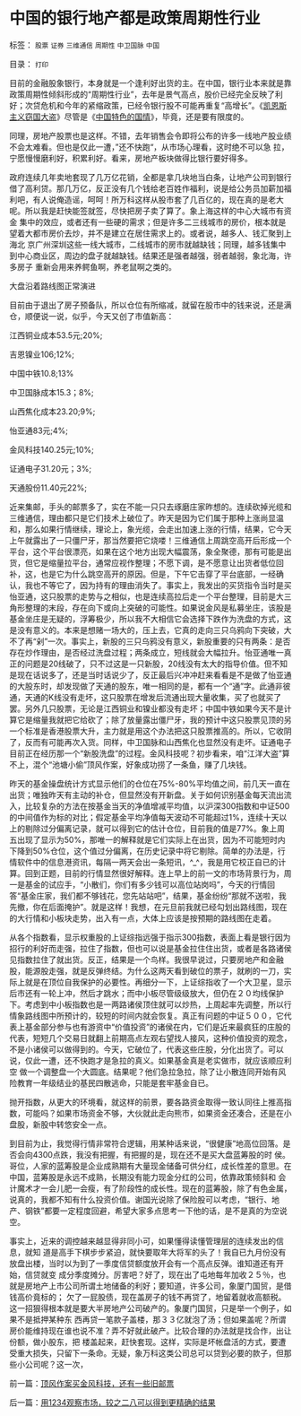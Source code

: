 # 中国的银行地产都是政策周期性行业

标签： `股票` `证券` `三维通信` `周期性` `中卫国脉` `中国` 

目录： `打印`

目前的金融股象银行，本身就是一个逢利好出货的主。在中国，银行业本来就是靠政策周期性倾斜形成的“周期性行业”，去年是景气高点，股价已经完全反映了利
好；次贷危机和今年的紧缩政策，已经令银行股不可能再重复“高增长”。《[凯恩斯主义窃国大盗](../../../2009/4/24/费雪教条和凯恩斯主义.md)》尽管是《[中国特色的国情](http://blog.sina.com.cn/s/blog_5563a64d0100cinq.html)》，毕竟，还是要有限度的。



同理，房地产股票也是这样。不错，去年销售会令即将公布的许多一线地产股业绩不会太难看。但也是仅此一遭，”还不快跑“，从市场心理看，这时绝不可以急
拉，宁愿慢慢磨利好，积累利好。看来，房地产板块做得比银行要好得多。



政府连续几年卖地套现了几万亿花销，全都是拿几块地当白条，让地产公司到银行借了高利贷。那几万亿，反正没有几个钱给老百姓作福利，说是给公务员加薪加福
利吧，有人说俺造谣，呵呵！所万科这样从股市套了几百亿的，现在真的是老大呢。所以我是赶快能签就签，尽快把房子卖了算了。象上海这样的中心大城市有资金
集中的效应，或者还有一些硬的需求；但是许多二三线城市的房价，根本就是望着大都市房价去炒，并不是建立在居住需求上的。或者说，越多人、钱汇聚到上海北
京广州深圳这些一线大城市，二线城市的房市就越缺钱；同理，越多钱集中到中心商业区，周边的盘子就越缺钱。结果还是强者越强，弱者越弱，象北海，许多房子
重新会用来养鳄鱼啊，养老鼠啊之类的。



大盘沿着路线图正常演进

目前由于退出了房子预备队，所以仓位有所缩减，就留在股市中的钱来说，还是满仓，顺便说一说，似乎，今天又创了市值新高：

江西铜业成本53.5元;20%;

吉恩镍业106;12%;

中国中铁10.8;13%

中卫国脉成本15.3；8%;

山西焦化成本23.20;9%;

怡亚通83元;4%;

金风科技140.25元;10%;

证通电子31.20元；3%;

天通股份11.40元22%;



近来集邮，手头的邮票多了，实在不能一只只去琢磨庄家昨想的。连续砍掉光缆和三维通信，理由都只是它们技术上破位了。昨天是因为它们属于那种上涨尚显温和，那么如果行情继续，理论上，象光缆，会走出加速上涨的行情，结果，它今天上午就露出了一只僵尸牙，那当然要把它烧喽！三维通信上周跳空高开后形成一个平台，这个平台很漂亮，如果在这个地方出现大幅震荡，象全聚德，那有可能是出货，但它是缩量拉平台，通常应视作整理；不愿下调，是不愿意让出货者低位回补，这，也是它为什么跳空高开的原因。但是，下午它击穿了平台底部，一经确认，我也不等它了，因为持有的理由消失了。事实上，我发出的买货指令当时是买怡亚通，这只股票的走势与之相似，也是连续高拉后走一个平台整理，目前是大三角形整理的末段，存在向下或向上突破的可能性。如果说金风是私募坐庄，该股是基金坐庄是无疑的，浮筹极少，所以我不大相信它会选择下跌作为洗盘的方式，这是没有意义的。本来是想赌一场大的，压上去，它真的走向三只乌鸦向下突破，大不了再“剁”一次。事实上，新股的三只乌鸦没有意义，新股重要的只有两条：是否存在炒作理由，是否经过洗盘过程；两条成立，短线就会大幅拉升。怡亚通唯一真正的问题是20线破了，只不过这是一只新股，20线没有太大的指导价值。但不知是现在话说多了，还是当时话说少了，反正最后兴冲冲赶来看看是不是做了怡亚通的大股东时，却发现做了天通的股东，唯一相同的是，都有一个“通”字。此通非彼通，天通的K线没有走坏，这只股票在增发后流通出现大量收集，买了也就买了罢。另外几只股票，无论是江西铜业和镍业都没有走坏；中国中铁如果今天不是计算它是缩量我就把它给砍了；除了放量露出僵尸牙，我的预计中这只股票见顶的另一个标准是香港股票大升，主力就是用这个办法把这只股票推高的。所以，它收阴了，反而有可能再次入货。同样，中卫国脉和山西焦化也显然没有走坏。证通电子目前正在经历那一个“新股洗盘”的过程。金风科技呢？初步看来，咱“江洋大盗”算不上，混个“池塘小偷”顶风作案，好象成功捞了一条鱼，赚了几块钱。



昨天的基金操盘统计方式显示他们的仓位在75%-80%平均值之间，前几天一直在出货；唯独昨天有主动的补仓，但显然没有开新盘。关于如何识别基金每天流出流入，比较复杂的方法在按基金当天的净值增减平均值，以沪深300指数和中证500的中间值作为标的对比；假定基金平均净值每天波动不可能超过1%，连续十天以上的剔除过分偏离记录，就可以得到它的估计仓位，目前我的值是77%。象上周五出现了显示为50%，那唯一的解释就是它们实际上在出货，因为不可能短时内下降到50%仓位，这个值过分偏离，在历史记录中将它剔除。简单的办法是，行情软件中的信息港资讯，每隔一两天会出一条短讯，^_^，我是用它校正自已的计算。回到正题，目前的行情显然很好解释。连上早上的前一文的市场背景行为，周一是基金的试应手，“小散们，你们有多少钱可以高位站岗吗”，今天的行情回答“基金庄家，我们都不够钱花，您先站站吧”，结果，基金纷纷“那就不送啦，我先撤，你在后面掩护”。就是这样！我想，在元旦前我就已经勾划出路线图，现在的大行情和小板块走势，出入有一点，大体上应该是按预期的路线图在走着。



从各个指数看，显示权重股的上证综指远强于指示300指数，表面上看是银行因为招行的利好而走强，拉住了指数，但也可以说是基金拉住住出货，或者是各路诸侯见指数拉住了就出货。反正，结果是一个鸟样。我很早说过，只要房地产和金融股，能源股走强，就是反弹终结。为什么这两天看到破位的票子，就刷的一刀，实际上就是在顶位自我保护的必要性。再细分一下，上证综指收了一个大卫星，显示后市还有一轮上冲，然后才跳水；而中小板尽管级级放大，但仍在２０均线保护下。考虑到中小板指数也是一两路诸侯顶住就可以炒热，上周起率先调整，所以行情象路线图中所预计的，较短的时间内就会恢复。真正有问题的中证５００，它代表上基金部分参与也有游资中“价值投资”的诸侯在内，它们是近来最疯狂的庄股的代表，短短几个交易日就翻上前期高点左观右望找人接风，这种价值投资的观念，不是小诸侯可以做得到的。今天，它破位了，代表这些庄股，分化出货了。可以说，仅此一遭，还不快跑才是急拉的真义。如果基金真是老实做市，就应该顺应利空
做一个调整盘一个大圆底。结果呢？他们急拉急拉，除了让小散连同开始有风险教育一年级结业的基民四散逃命，只能是套牢基金自已。



抛开指数，从更大的环境看，就这样的前景，要各路资金取得一致认同往上推高指数，可能吗？如果市场资金不够，大伙就此走向熊市，如果资金还凑合，还是在小盘股，新股中转悠安全一点。



到目前为止，我觉得行情非常符合逻辑，用某种话来说，“很健康”地高位回落。是否会向4300点跌，我没有把握，有把握的是，现在还不是买大盘蓝筹股的时
侯。哥位，人家的蓝筹股是企业成熟期有大量现金储备可供分红，成长性差的意思。在中国，蓝筹股是永远不成熟，长期没有能力现金分红的公司，依靠政策倾斜和
会计魔术才一会儿肥一会瘦，有了阶段性的成长性。现在的蓝筹股，除了有色金属，说真的，我都不知有什么投资价值。谢国光说除了保险股可以考虑，“银行、地
产、钢铁”都要一定程度回避，希望大家多点思考一下他的话，是不是真的为空说空。



事实上，近来的调控越来越显得非同小可，如果懂得读懂管理层的连续发出的信息，就知
道是高手下棋步步紧迫，就快要取年大将军的头了！我自已九月份没有放盘出楼，当时以为到了一季度信贷额度放开会有一个高点反弹。谁知道还有开始，信贷就变
成分季度摊分。厉害吧？好了，现在出了屯地每年加收２５％，也就是房地产上市公司所谓土地储备的利好；要知道，许多公司，象厦门国贸，是借钱高价竟标的；
欠了一屁股债，现在盖房子的钱不再贷了，地留着就收高额税。这一招狠得根本就是要大半房地产公司破产的。象厦门国贸，只是举一个例子，如果不是抵押某种东
西再贷一笔款子盖楼，那３３亿就泡了汤；但如果盖呢？所谓房价能维持现在谁也说不准？弄不好就此破产。比较合理的办法就是找合作，出让份额，做小股东，把
楼盖起来，赶快套现。这样，实际是坏帐盘活的方式，要遭受重大损失，只留下一条命。无疑，象万科这类公司总可以贷到必要的款子，但那些小公司呢？这一次，

前一篇：[顶风作案买金风科技，还有一些旧邮票](../../../2008/1/8/顶风作案买金风科技，还有一些旧邮票.md)

后一篇：[用1234观察市场，较之二八可以得到更精确的结果](../../../2008/1/9/用1234观察市场，较之二八可以得到更精确的结果.md)